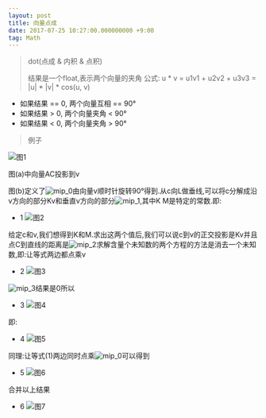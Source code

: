 ```yaml
---
layout: post
title: 向量点成
date: 2017-07-25 10:27:00.000000000 +9:00
tag: Math
---
```

>
> dot(点成 & 内积 & 点积)
>
> 结果是一个float,表示两个向量的夹角
> 公式: u * v = u1v1 + u2v2 + u3v3 = |u| * |v| * cos(u, v)

* 如果结果 == 0, 两个向量互相 == 90°
* 如果结果 >  0, 两个向量夹角 <  90°
* 如果结果 <  0, 两个向量夹角 >  90°

>
> 例子
>

![图1](https://raw.githubusercontent.com/kevinfblog/kevinfblog.github.io/master/assets/blog-add/vectordot_1.png)

图(a)中向量AC投影到v

图(b)定义了![mip_0](https://raw.githubusercontent.com/kevinfblog/kevinfblog.github.io/master/assets/blog-add/vectordot_mip_0.png)由向量v顺时针旋转90°得到.从c向L做垂线,可以将c分解成沿v方向的部分Kv和垂直v方向的部分![mip_1](https://raw.githubusercontent.com/kevinfblog/kevinfblog.github.io/master/assets/blog-add/vectordot_mip_1.png),其中K M是特定的常数.即:
* 1 ![图2](https://raw.githubusercontent.com/kevinfblog/kevinfblog.github.io/master/assets/blog-add/vectordot_2.png)

给定c和v,我们想得到K和M.求出这两个值后,我们可以说c到v的正交投影是Kv并且点C到直线的距离是![mip_2](https://raw.githubusercontent.com/kevinfblog/kevinfblog.github.io/master/assets/blog-add/vectordot_mip_2.png)求解含量个未知数的两个方程的方法是消去一个未知数,即:让等式两边都点乘v
* 2 ![图3](https://raw.githubusercontent.com/kevinfblog/kevinfblog.github.io/master/assets/blog-add/vectordot_3.png)

![mip_3](https://raw.githubusercontent.com/kevinfblog/kevinfblog.github.io/master/assets/blog-add/vectordot_mip_3.png)结果是0所以
* 3 ![图4](https://raw.githubusercontent.com/kevinfblog/kevinfblog.github.io/master/assets/blog-add/vectordot_4.png)

即:
* 4 ![图5](https://raw.githubusercontent.com/kevinfblog/kevinfblog.github.io/master/assets/blog-add/vectordot_mip_4.png)

同理:让等式(1)两边同时点乘![mip_0](https://raw.githubusercontent.com/kevinfblog/kevinfblog.github.io/master/assets/blog-add/vectordot_mip_0.png)可以得到
* 5 ![图6](https://raw.githubusercontent.com/kevinfblog/kevinfblog.github.io/master/assets/blog-add/vectordot_mip_5.png)

合并以上结果
* 6 ![图7](https://raw.githubusercontent.com/kevinfblog/kevinfblog.github.io/master/assets/blog-add/vectordot_mip_6.png)
